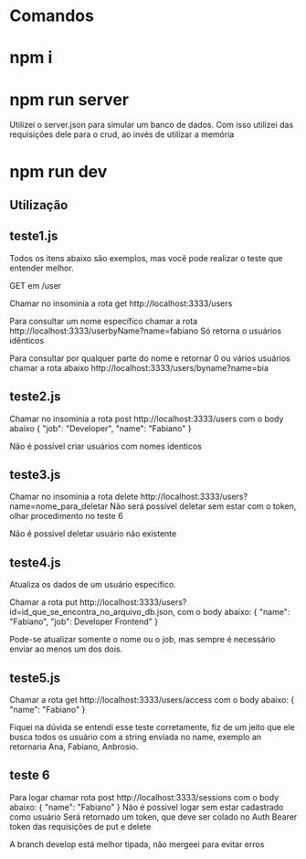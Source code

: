 # Comandos

# npm i 
# npm run server
Utilizei o server.json para simular um banco de dados. Com isso utilizei das requisições dele para o crud, ao invés de utilizar a memória
# npm run dev

## Utilização

## teste1.js

Todos os itens abaixo são exemplos, mas você pode realizar o teste que entender melhor.

GET em /user 

Chamar no insominia a rota get http://localhost:3333/users

Para consultar um nome específico chamar a rota http://localhost:3333/userbyName?name=fabiano
Só retorna o usuários idênticos 

Para consultar por qualquer parte do nome e retornar 0 ou vários usuários chamar a rota abaixo
http://localhost:3333/users/byname?name=bia

## teste2.js

Chamar no insominia a rota post http://localhost:3333/users com o body abaixo
{
	"job": "Developer",
	"name": "Fabiano"
}

Não é possível criar usuários com nomes identicos

## teste3.js

Chamar no insominia a rota delete http://localhost:3333/users?name=nome_para_deletar
Não será possível deletar sem estar com o token, olhar procedimento no teste 6

Não é possivel deletar usuário não existente

## teste4.js

Atualiza os dados de um usuário especifico.

Chamar a rota put http://localhost:3333/users?id=id_que_se_encontra_no_arquivo_db.json, com o body abaixo:
{
	"name": "Fabiano",
 	"job": Developer Frontend"
}

Pode-se atualizar somente o nome ou o job, mas sempre é necessário enviar ao menos um dos dois.

## teste5.js
Chamar a rota get http://localhost:3333/users/access com o body abaixo:
{
	"name": "Fabiano"
}

Fiquei na dúvida se entendi esse teste corretamente, fiz de um jeito que ele busca todos os usuário com a string enviada no name, exemplo an retornaria Ana, Fabiano, Anbrosio.

## teste 6

Para logar chamar rota post http://localhost:3333/sessions com o body abaixo:
{
	"name": "Fabiano"
}
Não é possivel logar sem estar cadastrado como usuário
Será retornado um token, que deve ser colado no Auth Bearer token das requisições de put e delete

A branch develop está melhor tipada, não mergeei para evitar erros
